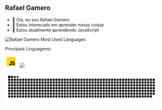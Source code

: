 ## Rafael Gamero



- 👋 Ola, eu sou Rafael Gamero
- 👀 Estou interecado em aprender novas coisas
- 🌱 Estou atualmente aprendendo JavaScript

![Rafael Gamero Most Used Languages](https://github-readme-stats.vercel.app/api/top-langs/?username=rafaelgamero&hide=html&layout=compact&show_icons=true&theme=tokyonight)

Principais Linguagems:

<img src="https://github.com/reinaldo-silva/reinaldo-silva/blob/master/assets/javascript.svg" height="40px"/>&nbsp;
<img src="https://upload.wikimedia.org/wikipedia/commons/thumb/c/c3/Python-logo-notext.svg/1024px-Python-logo-notext.svg.png" height="40px"/>&nbsp;

![Snake animation](https://github.com/Platane/snk/raw/output/github-contribution-grid-snake.svg)
